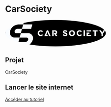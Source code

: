 # CarSociety

<div>
  <img src="img/CarSocietyBanner.png" style="width: 65%; border-radius: 50%">
</div>

## Projet

CarSociety 

## Lancer le site internet
[Accéder au tutoriel](docs/run_website.md)